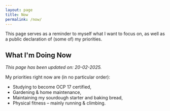 ```yaml
---
layout: page
title: Now
permalink: /now/
---
```


This page serves as a reminder to myself what I want to focus on, as well as a public declaration of (some of) my priorities.

## What I'm Doing Now

*This page has been updated on: 20-02-2025.*

My priorities right now are (in no particular order):

- Studying to become OCP 17 certified,
- Gardening & home maintenance,
- Maintaining my sourdough starter and baking bread,
- Physical fitness &ndash; mainly running & climbing.
